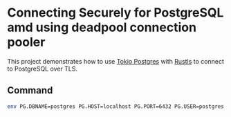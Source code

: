 # Connecting Securely for PostgreSQL amd using deadpool connection pooler

This project demonstrates how to use [Tokio Postgres](https://crates.io/crates/tokio-postgres) with [Rustls](https://crates.io/crates/rustls) to connect to PostgreSQL over TLS.


## Command

```bash
env PG.DBNAME=postgres PG.HOST=localhost PG.PORT=6432 PG.USER=postgres PG.PASSWORD=postgres DB_CA_CERT=docker/files/cert/ca.pem RUST_LOG=debug cargo run
```